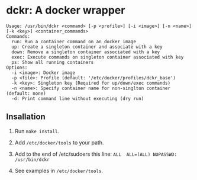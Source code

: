# dckr: A docker wrapper

```
Usage: /usr/bin/dckr <command> [-p <profile>] [-i <image>] [-n <name>] [-k <key>] <container_commands>
Commands:
  run: Run a container command on an docker image
  up: Create a singleton container and associate with a key
  down: Remove a singleton container associated with a key
  exec: Execute commands on singleton container associated with key
  ps: Show all running containers
Options:
  -i <image>: Docker image
  -p <file>: Profile (default: '/etc/docker/profiles/dckr_base')
  -k <key>: Singleton key (Required for up/down/exec commands)
  -n <name>: Specify container name for non-singlton container (default: none)
  -d: Print command line without executing (dry run)
```

## Insallation

1. Run ```make install```.

2. Add ```/etc/docker/tools``` to your path.

3. Add to the end of /etc/sudoers this line:
```ALL	ALL=(ALL) NOPASSWD: /usr/bin/dckr```

4. See examples in ```/etc/docker/tools```.
